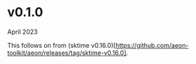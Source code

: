 # v0.1.0

April 2023

This follows on from (sktime v0.16.0)[https://github.com/aeon-toolkit/aeon/releases/tag/sktime-v0.16.0].

